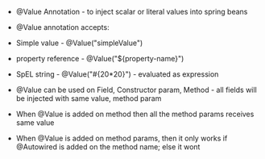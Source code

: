 * @Value Annotation - to inject scalar or literal values into spring beans



* @Value annotation accepts: 
* Simple value - @Value("simpleValue")
* property reference - @Value("${property-name}")
* SpEL string - @Value("#{20*20}") - evaluated as expression

* @Value can be used on Field, Constructor param, Method - all fields will be injected with same value, method param
* When @Value is added on method then all the method params receives same value
* When @Value is added on method params, then it only works if @Autowired is added on the method name; else it wont
